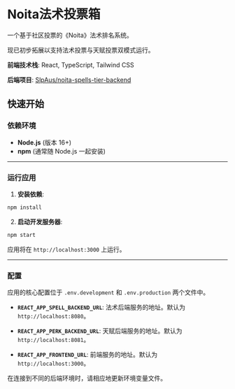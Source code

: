 # Noita法术投票箱

一个基于社区投票的《Noita》法术排名系统。

现已初步拓展以支持法术投票与天赋投票双模式运行。

**前端技术栈**: React, TypeScript, Tailwind CSS

**后端项目**: [SlpAus/noita-spells-tier-backend](https://github.com/SlpAus/noita-spells-tier-backend)

## 快速开始

### 依赖环境

* **Node.js** (版本 16+)
* **npm** (通常随 Node.js 一起安装)

---

### 运行应用

1. **安装依赖**:

```bash
npm install
```

2. **启动开发服务器**:

```bash
npm start
```

应用将在 `http://localhost:3000` 上运行。

---

### 配置

应用的核心配置位于 `.env.development` 和 `.env.production` 两个文件中。

* **`REACT_APP_SPELL_BACKEND_URL`**: 法术后端服务的地址。默认为 `http://localhost:8080`。

* **`REACT_APP_PERK_BACKEND_URL`**: 天赋后端服务的地址。默认为 `http://localhost:8081`。

* **`REACT_APP_FRONTEND_URL`**: 前端服务的地址。默认为 `http://localhost:3000`。

在连接到不同的后端环境时，请相应地更新环境变量文件。